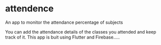 # attendence

An app to monitor the attendance percentage of subjects

You can add the attendance details of the classes you attended and keep track of it.
This app is buit using Flutter and Firebase.....
